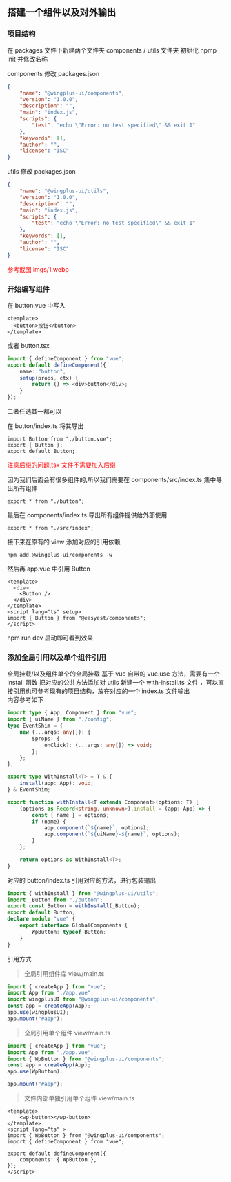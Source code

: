 ## 搭建一个组件以及对外输出

### 项目结构

在 packages 文件下新建两个文件夹 components / utils 文件夹
初始化 npmp init 并修改名称

components 修改 packages.json

```json
{
	"name": "@wingplus-ui/components",
	"version": "1.0.0",
	"description": "",
	"main": "index.js",
	"scripts": {
		"test": "echo \"Error: no test specified\" && exit 1"
	},
	"keywords": [],
	"author": "",
	"license": "ISC"
}
```

utils 修改 packages.json

```json
{
	"name": "@wingplus-ui/utils",
	"version": "1.0.0",
	"description": "",
	"main": "index.js",
	"scripts": {
		"test": "echo \"Error: no test specified\" && exit 1"
	},
	"keywords": [],
	"author": "",
	"license": "ISC"
}
```

<font color="red">参考截图 imgs/1.webp</font>

### 开始编写组件

在 button.vue 中写入

```
<template>
  <button>按钮</button>
</template>
```

或者 button.tsx

```ts
import { defineComponent } from "vue";
export default defineComponent({
	name: "button",
	setup(props, ctx) {
		return () => <div>button</div>;
	}
});
```

二者任选其一都可以

在 button/index.ts 将其导出

```
import Button from "./button.vue";
export { Button };
export default Button;
```

<font color="red">注意后缀的问题,tsx 文件不需要加入后缀</font>

因为我们后面会有很多组件的,所以我们需要在 components/src/index.ts 集中导出所有组件

```
export * from "./button";
```

最后在 components/index.ts 导出所有组件提供给外部使用

```
export * from "./src/index";
```

接下来在原有的 view 添加对应的引用依赖

```
npm add @wingplus-ui/components -w
```

然后再 app.vue 中引用 Button

```
<template>
  <div>
    <Button />
  </div>
</template>
<script lang="ts" setup>
import { Button } from "@easyest/components";
</script>
```

npm run dev 启动即可看到效果

### 添加全局引用以及单个组件引用

全局挂载/以及组件单个的全局挂载
基于 vue 自带的 vue.use 方法，需要有一个 install 函数
把对应的公共方法添加对 utils
新建一个 with-install.ts 文件 ，可以直接引用也可参考现有的项目结构，放在对应的一个 index.ts 文件输出  
内容参考如下

```ts
import type { App, Component } from "vue";
import { uiName } from "./config";
type EventShim = {
	new (...args: any[]): {
		$props: {
			onClick?: (...args: any[]) => void;
		};
	};
};

export type WithInstall<T> = T & {
	install(app: App): void;
} & EventShim;

export function withInstall<T extends Component>(options: T) {
	(options as Record<string, unknown>).install = (app: App) => {
		const { name } = options;
		if (name) {
			app.component(`${name}`, options);
			app.component(`${uiName}-${name}`, options);
		}
	};

	return options as WithInstall<T>;
}
```

对应的 button/index.ts 引用对应的方法，进行包装输出

```ts
import { withInstall } from "@wingplus-ui/utils";
import _Button from "./button";
export const Button = withInstall(_Button);
export default Button;
declare module "vue" {
	export interface GlobalComponents {
		WpButton: typeof Button;
	}
}
```

引用方式

> 全局引用组件库
> view/main.ts

```ts
import { createApp } from "vue";
import App from "./app.vue";
import wingplusUI from "@wingplus-ui/components";
const app = createApp(App);
app.use(wingplusUI);
app.mount("#app");
```

> 全局引用单个组件
> view/main.ts

```ts
import { createApp } from "vue";
import App from "./app.vue";
import { WpButton } from "@wingplus-ui/components";
const app = createApp(App);
app.use(WpButton);

app.mount("#app");
```

> 文件内部单独引用单个组件
> view/main.ts

```tsx
<template>
    <wp-button></wp-button>
</template>
<script lang="ts" >
import { WpButton } from "@wingplus-ui/components";
import { defineComponent } from "vue";

export default defineComponent({
    components: { WpButton },
});
</script>

```
